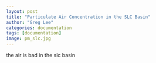 ```yaml
---
layout: post
title: "Particulate Air Concentration in the SLC Basin"
author: "Greg Lee"
categories: documentation
tags: [documentation]
image: pm_slc.jpg
---
```

the air is bad in the slc basin
